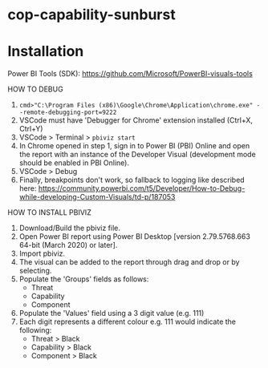 # cop-capability-sunburst

# Installation

Power BI Tools (SDK):
https://github.com/Microsoft/PowerBI-visuals-tools

HOW TO DEBUG
1. `cmd>"C:\Program Files (x86)\Google\Chrome\Application\chrome.exe" --remote-debugging-port=9222`
2. VSCode must have 'Debugger for Chrome' extension installed (Ctrl+X, Ctrl+Y)
3. VSCode > Terminal > `pbiviz start`
4. In Chrome opened in step 1, sign in to Power BI (PBI) Online and open the report with an instance of the Developer Visual (development mode should be enabled in PBI Online).
5. VSCode > Debug
6. Finally, breakpoints don't work, so fallback to logging like described here:
https://community.powerbi.com/t5/Developer/How-to-Debug-while-developing-Custom-Visuals/td-p/187053

HOW TO INSTALL PBIVIZ
1. Download/Build the pbiviz file.
2. Open Power BI report using Power BI Desktop [version 2.79.5768.663 64-bit (March 2020) or later].
3. Import pbiviz.
4. The visual can be added to the report through drag and drop or by selecting.
5. Populate the 'Groups' fields as follows:
    - Threat
    - Capability
    - Component
6. Populate the 'Values' field using a 3 digit value (e.g. 111)
7. Each digit represents a different colour e.g. 111 would indicate the following:
    - Threat > Black
    - Capability > Black
    - Component > Black